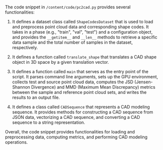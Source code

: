 The code snippet in `/content/code/pc2cad.py` provides several functionalities:

1. It defines a dataset class called `ShapeCodesDataset` that is used to load and preprocess point cloud data and corresponding shape codes. It takes in a phase (e.g., "train", "val", "test") and a configuration object, and provides the `__getitem__` and `__len__` methods to retrieve a specific data sample and the total number of samples in the dataset, respectively.

2. It defines a function called `translate_shape` that translates a CAD shape object in 3D space by a given translation vector.

3. It defines a function called `main` that serves as the entry point of the script. It parses command line arguments, sets up the GPU environment, collects test and source point cloud data, computes the JSD (Jensen-Shannon Divergence) and MMD (Maximum Mean Discrepancy) metrics between the sample and reference point cloud sets, and writes the results to an output file.

4. It defines a class called `CADSequence` that represents a CAD modeling sequence. It provides methods for constructing a CAD sequence from JSON data, vectorizing a CAD sequence, and converting a CAD sequence to a string representation.

Overall, the code snippet provides functionalities for loading and preprocessing data, computing metrics, and performing CAD modeling operations.